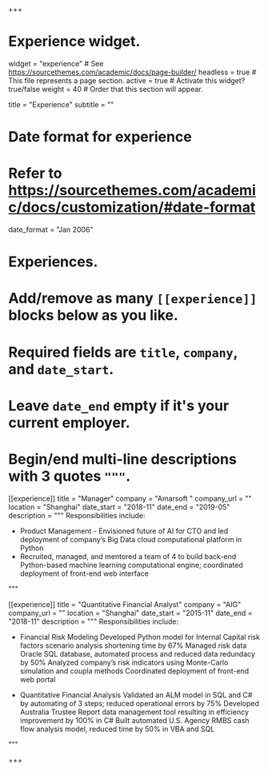 +++
# Experience widget.
widget = "experience"  # See https://sourcethemes.com/academic/docs/page-builder/
headless = true  # This file represents a page section.
active = true  # Activate this widget? true/false
weight = 40  # Order that this section will appear.

title = "Experience"
subtitle = ""

# Date format for experience
#   Refer to https://sourcethemes.com/academic/docs/customization/#date-format
date_format = "Jan 2006"

# Experiences.
#   Add/remove as many `[[experience]]` blocks below as you like.
#   Required fields are `title`, `company`, and `date_start`.
#   Leave `date_end` empty if it's your current employer.
#   Begin/end multi-line descriptions with 3 quotes `"""`.
[[experience]]
  title = "Manager"
  company = "Amarsoft "
  company_url = ""
  location = "Shanghai"
  date_start = "2018-11"
  date_end = "2019-05"
  description = """
  Responsibilities include:
  
  * Product Management - Envisioned future of AI for CTO and led deployment of company’s Big Data cloud computational platform in Python 
  * Recruited, managed, and mentored a team of 4 to build back-end Python-based machine learning computational engine; coordinated deployment of front-end web   interface

  """

[[experience]]
  title = "Quantitative Financial Analyst"
  company = "AIG"
  company_url = ""
  location = "Shanghai"
  date_start = "2015-11"
  date_end = "2018-11"
  description = """
  Responsibilities include:
   * Financial Risk Modeling 
    Developed Python model for Internal Capital risk factors scenario analysis shortening time by 67%
    Managed risk data Oracle SQL database, automated process and reduced data redundacy by 50% 
    Analyzed company’s risk indicators using Monte-Carlo simulation and coupla methods
    Coordinated deployment of front-end web portal
    
  * Quantitative Financial Analysis 
    Validated an ALM model in SQL and C# by automating of 3 steps; reduced operational errors by 75%
    Developed Australia Trustee Report data management tool resulting in efficiency improvement by 100% in C#
    Built automated U.S. Agency RMBS cash flow analysis model, reduced time by 50% in VBA and SQL

  """

+++
